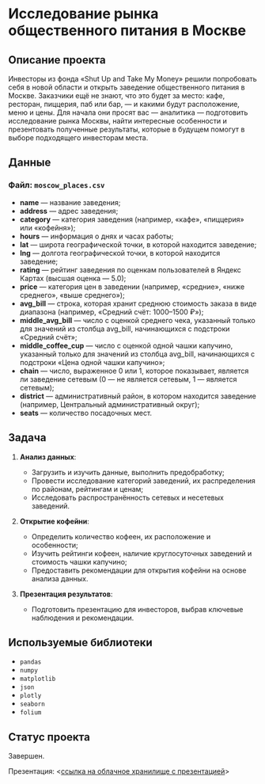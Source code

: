 # Исследование рынка общественного питания в Москве

## Описание проекта

Инвесторы из фонда «Shut Up and Take My Money» решили попробовать себя в новой области и открыть заведение общественного питания в Москве. Заказчики ещё не знают, что это будет за место: кафе, ресторан, пиццерия, паб или бар, — и какими будут расположение, меню и цены. Для начала они просят вас — аналитика — подготовить исследование рынка Москвы, найти интересные особенности и презентовать полученные результаты, которые в будущем помогут в выборе подходящего инвесторам места. 

## Данные

### Файл: `moscow_places.csv`

- **name** — название заведения;
- **address** — адрес заведения;
- **category** — категория заведения (например, «кафе», «пиццерия» или «кофейня»);
- **hours** — информация о днях и часах работы;
- **lat** — широта географической точки, в которой находится заведение;
- **lng** — долгота географической точки, в которой находится заведение;
- **rating** — рейтинг заведения по оценкам пользователей в Яндекс Картах (высшая оценка — 5.0);
- **price** — категория цен в заведении (например, «средние», «ниже среднего», «выше среднего»);
- **avg_bill** — строка, которая хранит среднюю стоимость заказа в виде диапазона (например, «Средний счёт: 1000–1500 ₽»);
- **middle_avg_bill** — число с оценкой среднего чека, указанный только для значений из столбца avg_bill, начинающихся с подстроки «Средний счёт»;
- **middle_coffee_cup** — число с оценкой одной чашки капучино, указанный только для значений из столбца avg_bill, начинающихся с подстроки «Цена одной чашки капучино»;
- **chain** — число, выраженное 0 или 1, которое показывает, является ли заведение сетевым (0 — не является сетевым, 1 — является сетевым);
- **district** — административный район, в котором находится заведение (например, Центральный административный округ);
- **seats** — количество посадочных мест.

## Задача

1. **Анализ данных**:
    - Загрузить и изучить данные, выполнить предобработку;
    - Провести исследование категорий заведений, их распределения по районам, рейтингам и ценам;
    - Исследовать распространённость сетевых и несетевых заведений.

2. **Открытие кофейни**:
    - Определить количество кофеен, их расположение и особенности;
    - Изучить рейтинги кофеен, наличие круглосуточных заведений и стоимость чашки капучино;
    - Предоставить рекомендации для открытия кофейни на основе анализа данных.

3. **Презентация результатов**:
    - Подготовить презентацию для инвесторов, выбрав ключевые наблюдения и рекомендации.

## Используемые библиотеки

- `pandas`
- `numpy`
- `matplotlib` 
- `json`
- `plotly`
- `seaborn`   
- `folium` 

## Статус проекта

Завершен.

Презентация: <[ссылка на облачное хранилище с презентацией](https://disk.yandex.ru/i/lRt4cG2bBFVUVA)>
